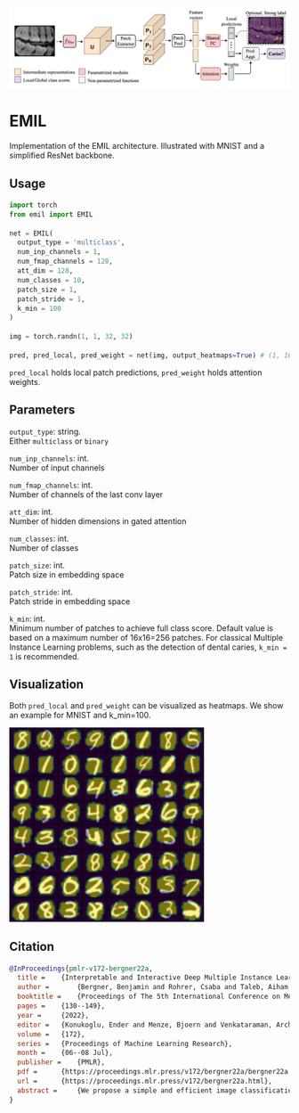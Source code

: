 <img src="images/emil.png" width="800" />

# EMIL

Implementation of the EMIL architecture. Illustrated with MNIST and a simplified ResNet backbone.

## Usage
```python
import torch
from emil import EMIL

net = EMIL(
  output_type = 'multiclass',
  num_inp_channels = 1,
  num_fmap_channels = 128,
  att_dim = 128,
  num_classes = 10,
  patch_size = 1,
  patch_stride = 1,
  k_min = 100
)

img = torch.randn(1, 1, 32, 32)

pred, pred_local, pred_weight = net(img, output_heatmaps=True) # (1, 10), (1, k, 10), (1, k, 1)
```

`pred_local` holds local patch predictions, `pred_weight` holds attention weights.

## Parameters
`output_type`: string.<br />
Either `multiclass` or `binary`

`num_inp_channels`: int.<br />
Number of input channels

`num_fmap_channels`: int.<br />
Number of channels of the last conv layer

`att_dim`: int.<br />
Number of hidden dimensions in gated attention

`num_classes`: int.<br />
Number of classes

`patch_size`: int.<br />
Patch size in embedding space

`patch_stride`: int.<br />
Patch stride in embedding space

`k_min`: int.<br />
Minimum number of patches to achieve full class score. Default value is based on a maximum number of 16x16=256 patches.
For classical Multiple Instance Learning problems, such as the detection of dental caries, `k_min = 1` is recommended.

## Visualization
Both `pred_local` and `pred_weight` can be visualized as heatmaps. We show an example for MNIST and k_min=100.

<img src="images/mnist_pred_weight.png" width="350" />

## Citation
```bibtex
@InProceedings{pmlr-v172-bergner22a,
  title = 	 {Interpretable and Interactive Deep Multiple Instance Learning for Dental Caries Classification in Bitewing X-rays},
  author =       {Bergner, Benjamin and Rohrer, Csaba and Taleb, Aiham and Duchrau, Martha and De Leon, Guilherme and Rodrigues, Jonas and Schwendicke, Falk and Krois, Joachim and Lippert, Christoph},
  booktitle = 	 {Proceedings of The 5th International Conference on Medical Imaging with Deep Learning},
  pages = 	 {130--149},
  year = 	 {2022},
  editor = 	 {Konukoglu, Ender and Menze, Bjoern and Venkataraman, Archana and Baumgartner, Christian and Dou, Qi and Albarqouni, Shadi},
  volume = 	 {172},
  series = 	 {Proceedings of Machine Learning Research},
  month = 	 {06--08 Jul},
  publisher =    {PMLR},
  pdf = 	 {https://proceedings.mlr.press/v172/bergner22a/bergner22a.pdf},
  url = 	 {https://proceedings.mlr.press/v172/bergner22a.html},
  abstract = 	 {We propose a simple and efficient image classification architecture based on deep multiple instance learning, and apply it to the challenging task of caries detection in dental radiographs. Technically, our approach contributes in two ways: First, it outputs a heatmap of local patch classification probabilities despite being trained with weak image-level labels. Second, it is amenable to learning from segmentation labels to guide training. In contrast to existing methods, the human user can faithfully interpret predictions and interact with the model to decide which regions to attend to. Experiments are conducted on a large clinical dataset of 38k bitewings (316k teeth), where we achieve competitive performance compared to various baselines. When guided by an external caries segmentation model, a significant improvement in classification and localization performance is observed.}
}
```
